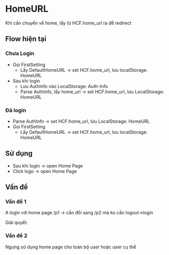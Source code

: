 # HomeURL

Khi cần chuyển về home, lấy từ HCF.home\_url ra để redirect

## Flow hiện tại

### Chưa Login

* Gọi FirstSetting
  * Lấy DefaultHomeURL  -> set HCF.home\_url, lưu localStorage: HomeURL
* Sau khi login
  * Lưu AuthInfo vào LocalStorage: Auth-Info
  * Parse AuthInfo, lấy home\_url -> set HCF.home\_url, lưu LocalStorage: HomeURL

### Đã login

* Parse AuthInfo -> set HCF.home\_url, lưu LocalStorage: HomeURL
* Gọi FirstSetting
  * Lấy DefaultHomeURL  -> set HCF.home\_url, lưu localStorage: HomeURL

## Sử dụng

* Sau khi login -> open Home Page
* Click logo -> open Home Page

## Vấn đề

### Vấn đề 1

A login với home page /p1 -> cần đổi sang /p2 mà ko cần logout->login

Giải quyết:

### Vấn đề 2

Ngưng sử dụng home page cho toàn bộ user hoặc user cụ thể
